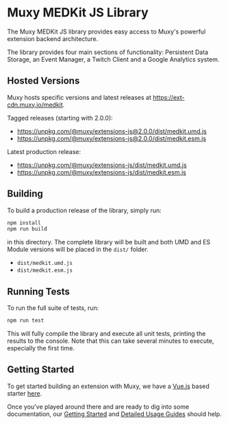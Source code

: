 # Muxy MEDKit JS Library

The Muxy MEDKit JS library provides easy access to Muxy's powerful extension backend architecture.

The library provides four main sections of functionality: Persistent Data Storage, an Event Manager,
a Twitch Client and a Google Analytics system.

## Hosted Versions

Muxy hosts specific versions and latest releases at https://ext-cdn.muxy.io/medkit.

Tagged releases (starting with 2.0.0):
* https://unpkg.com/@muxy/extensions-js@2.0.0/dist/medkit.umd.js
* https://unpkg.com/@muxy/extensions-js@2.0.0/dist/medkit.esm.js

Latest production release:
* https://unpkg.com/@muxy/extensions-js/dist/medkit.umd.js
* https://unpkg.com/@muxy/extensions-js/dist/medkit.esm.js

## Building

To build a production release of the library, simply run:

```sh
npm install
npm run build
```

in this directory. The complete library will be built and both UMD and ES Module versions will be
placed in the `dist/` folder.

- `dist/medkit.umd.js`
- `dist/medkit.esm.js`

## Running Tests

To run the full suite of tests, run:

```sh
npm run test
```

This will fully compile the library and execute all unit tests, printing the results to the console.
Note that this can take several minutes to execute, especially the first time.


## Getting Started

To get started building an extension with Muxy, we have a [Vue.js](https://vuejs.org) based starter
[here](https://github.com/muxy/medkit-starter-vue).

Once you've played around there and are ready to dig into some documentation, our
[Getting Started](https://dev.muxy.io/getting-started.html) and
[Detailed Usage Guides](https://dev.muxy.io/using.html) should help.
